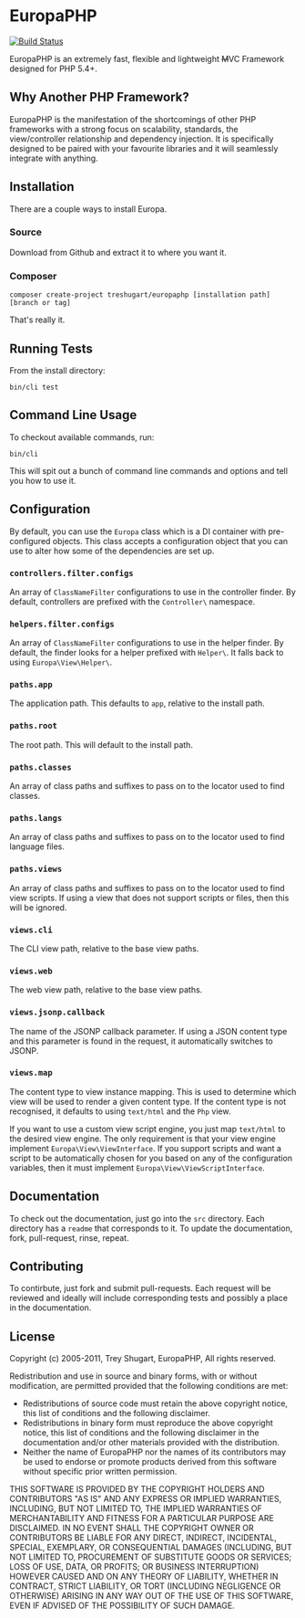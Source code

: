 EuropaPHP
=========

[![Build Status](https://travis-ci.org/treshugart/EuropaPHP.png)](https://travis-ci.org/treshugart/EuropaPHP)

EuropaPHP is an extremely fast, flexible and lightweight <del>M</del>VC Framework designed for PHP 5.4+.

Why Another PHP Framework?
--------------------------

EuropaPHP is the manifestation of the shortcomings of other PHP frameworks with a strong focus on scalability, standards, the view/controller relationship and dependency injection. It is specifically designed to be paired with your favourite libraries and it will seamlessly integrate with anything.

Installation
------------

There are a couple ways to install Europa.

### Source

Download from Github and extract it to where you want it.

### Composer

    composer create-project treshugart/europaphp [installation path] [branch or tag]

That's really it.

Running Tests
-------------

From the install directory:

    bin/cli test

Command Line Usage
------------------

To checkout available commands, run:

    bin/cli

This will spit out a bunch of command line commands and options and tell you how to use it.

Configuration
-------------

By default, you can use the `Europa` class which is a DI container with pre-configured objects. This class accepts a configuration object that you can use to alter how some of the dependencies are set up.

### `controllers.filter.configs`

An array of `ClassNameFilter` configurations to use in the controller finder. By default, controllers are prefixed with the `Controller\` namespace.

### `helpers.filter.configs`

An array of `ClassNameFilter` configurations to use in the helper finder. By default, the finder looks for a helper prefixed with `Helper\`. It falls back to using `Europa\View\Helper\`.

### `paths.app`

The application path. This defaults to `app`, relative to the install path.

### `paths.root`

The root path. This will default to the install path.

### `paths.classes`

An array of class paths and suffixes to pass on to the locator used to find classes.

### `paths.langs`

An array of class paths and suffixes to pass on to the locator used to find language files.

### `paths.views`

An array of class paths and suffixes to pass on to the locator used to find view scripts. If using a view that does not support scripts or files, then this will be ignored.

### `views.cli`

The CLI view path, relative to the base view paths.

### `views.web`

The web view path, relative to the base view paths.

### `views.jsonp.callback`

The name of the JSONP callback parameter. If using a JSON content type and this parameter is found in the request, it automatically switches to JSONP.

### `views.map`

The content type to view instance mapping. This is used to determine which view will be used to render a given content type. If the content type is not recognised, it defaults to using `text/html` and the `Php` view.

If you want to use a custom view script engine, you just map `text/html` to the desired view engine. The only requirement is that your view engine implement `Europa\View\ViewInterface`. If you support scripts and want a script to be automatically chosen for you based on any of the configuration variables, then it must implement `Europa\View\ViewScriptInterface`.

Documentation
-------------

To check out the documentation, just go into the `src` directory. Each directory has a `readme` that corresponds to it. To update the documentation, fork, pull-request, rinse, repeat.

Contributing
------------

To contirbute, just fork and submit pull-requests. Each request will be reviewed and ideally will include corresponding tests and possibly a place in the documentation.

License
-------

Copyright (c) 2005-2011, Trey Shugart, EuropaPHP, All rights reserved.

Redistribution and use in source and binary forms, with or without modification,
are permitted provided that the following conditions are met:

* Redistributions of source code must retain the above copyright notice,
  this list of conditions and the following disclaimer.
* Redistributions in binary form must reproduce the above copyright notice,
  this list of conditions and the following disclaimer in the documentation
  and/or other materials provided with the distribution.
* Neither the name of EuropaPHP nor the names of its contributors may be 
  used to endorse or promote products derived from this software without 
  specific prior written permission.

THIS SOFTWARE IS PROVIDED BY THE COPYRIGHT HOLDERS AND CONTRIBUTORS "AS IS" AND
ANY EXPRESS OR IMPLIED WARRANTIES, INCLUDING, BUT NOT LIMITED TO, THE IMPLIED
WARRANTIES OF MERCHANTABILITY AND FITNESS FOR A PARTICULAR PURPOSE ARE
DISCLAIMED. IN NO EVENT SHALL THE COPYRIGHT OWNER OR CONTRIBUTORS BE LIABLE FOR
ANY DIRECT, INDIRECT, INCIDENTAL, SPECIAL, EXEMPLARY, OR CONSEQUENTIAL DAMAGES
(INCLUDING, BUT NOT LIMITED TO, PROCUREMENT OF SUBSTITUTE GOODS OR SERVICES;
LOSS OF USE, DATA, OR PROFITS; OR BUSINESS INTERRUPTION) HOWEVER CAUSED AND ON
ANY THEORY OF LIABILITY, WHETHER IN CONTRACT, STRICT LIABILITY, OR TORT
(INCLUDING NEGLIGENCE OR OTHERWISE) ARISING IN ANY WAY OUT OF THE USE OF THIS
SOFTWARE, EVEN IF ADVISED OF THE POSSIBILITY OF SUCH DAMAGE.
